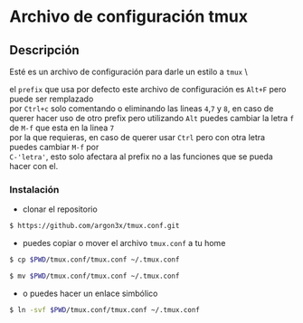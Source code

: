 # Archivo de configuración tmux

## Descripción

Esté es un archivo de configuración para darle un estilo a `tmux` \

el `prefix` que usa por defecto este archivo de configuración es `Alt+F` pero puede ser remplazado \
por `Ctrl+c` solo comentando o eliminando las lineas `4`,`7` y `8`, en caso de querer hacer uso
de otro prefix pero utilizando `Alt` puedes cambiar la letra `f` de `M-f` que esta en la linea `7` \
por la que requieras, en caso de querer usar `Ctrl` pero con otra letra puedes cambiar `M-f` por \
`C-'letra'`, esto solo afectara al prefix no a las funciones que se pueda hacer con el.

### Instalación

* clonar el repositorio

```bash
$ https://github.com/argon3x/tmux.conf.git 
```

* puedes copiar o mover el archivo `tmux.conf` a tu home

```bash
$ cp $PWD/tmux.conf/tmux.conf ~/.tmux.conf

$ mv $PWD/tmux.conf/tmux.conf ~/.tmux.conf
```

* o puedes hacer un enlace simbólico

```bash
$ ln -svf $PWD/tmux.conf/tmux.conf ~/.tmux.conf
```
